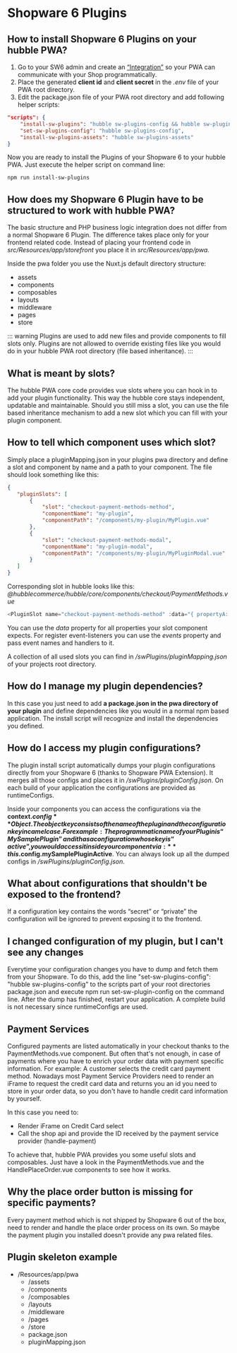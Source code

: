 # Shopware 6 Plugins

## How to install Shopware 6 Plugins on your hubble PWA?
1. Go to your SW6 admin and create an [“Integration”](https://docs.shopware.com/en/shopware-6-en/settings/system/integrationen?category=shopware-6-en/settings/system) so your PWA can communicate with your Shop programmatically.
2. Place the generated **client id** and **client secret** in the _.env_ file of your PWA root directory.
3. Edit the package.json file of your PWA root directory and add following helper scripts: 
``` json
"scripts": {
    "install-sw-plugins": "hubble sw-plugins-config && hubble sw-plugins-assets",
    "set-sw-plugins-config": "hubble sw-plugins-config",
    "install-sw-plugins-assets": "hubble sw-plugins-assets"
}
```

Now you are ready to install the Plugins of your Shopware 6 to your hubble PWA. Just execute the helper script on 
command line:
``` shell
npm run install-sw-plugins
```

## How does my Shopware 6 Plugin have to be structured to work with hubble PWA?
The basic structure and PHP business logic integration does not differ from a normal Shopware 6 Plugin. 
The difference takes place only for your frontend related code. 
Instead of placing your frontend code in _src/Resources/app/storefront_ you place it in _src/Resources/app/pwa_.

Inside the pwa folder you use the Nuxt.js default directory structure:
- assets
- components
- composables
- layouts
- middleware
- pages
- store

::: warning 
Plugins are used to add new files and provide components to fill slots only. Plugins are not allowed to override existing files like you would do in your hubble PWA root directory (file based inheritance).
:::

## What is meant by slots?
The hubble PWA core code provides vue slots where you can hook in to add your plugin functionality. This way the hubble core stays independent, updatable and maintainable. Should you still miss a slot, you can use the file based inheritance mechanism to add a new slot which you can fill with your plugin component.

## How to tell which component uses which slot?
Simply place a pluginMapping.json in your plugins pwa directory and define a slot and component by name and a path to your component. The file should look something like this:

``` json
{
   "pluginSlots": [
       {
           "slot": "checkout-payment-methods-method",
           "componentName": "my-plugin",
           "componentPath": "/components/my-plugin/MyPlugin.vue"
       },
       {
           "slot": "checkout-payment-methods-modal",
           "componentName": "my-plugin-modal",
           "componentPath": "/components/my-plugin/MyPluginModal.vue"
       }
   ]
}
```


Corresponding slot in hubble looks like this:
_@hubblecommerce/hubble/core/components/checkout/PaymentMethods.vue_
``` vue.js
<PluginSlot name="checkout-payment-methods-method" :data="{ propertyA: dataA, propertyB: dataB }" :events="{ 'updated:propertyA': (data) => { dataA = data; } }" />
```

You can use the _data_ property for all properties your slot component expects. 
For register event-listeners you can use the _events_ property and pass event names and handlers to it. 

A collection of all used slots you can find in _/swPlugins/pluginMapping.json_ of your projects root directory.

## How do I manage my plugin dependencies?
In this case you just need to add **a package.json in the pwa directory of your plugin** and define dependencies like you 
would in a normal npm based application. The install script will recognize and install the dependencies you defined.

## How do I access my plugin configurations?
The plugin install script automatically dumps your plugin configurations directly from your Shopware 6 
(thanks to Shopware PWA Extension). It merges all those configs and places it in _/swPlugins/pluginConfig.json_. 
On each build of your application the configurations are provided as runtimeConfigs.

Inside your components you can access the configurations via the **context.$config** Object.
The object key consists of the name of the plugin and the configuration key in camelcase.
For example: The programmatic name of your Plugin is “MySamplePlugin” and it has a configuration whose key is “active”, 
you would access it inside your component via: **this.$config.mySamplePluginActive**. 
You can always look up all the dumped configs in _/swPlugins/pluginConfig.json_.

## What about configurations that shouldn't be exposed to the frontend?
If a configuration key contains the words “secret” or “private” the configuration will be ignored to prevent exposing it to the frontend.

## I changed configuration of my plugin, but I can't see any changes
Everytime your configuration changes you have to dump and fetch them from your Shopware. 
To do this, add the line "set-sw-plugins-config": "hubble sw-plugins-config" to the scripts part of your root 
directories package.json and execute npm run set-sw-plugin-config on the command line. After the dump has finished, 
restart your application. A complete build is not necessary since runtimeConfigs are used.

## Payment Services
Configured payments are listed automatically in your checkout thanks to the PaymentMethods.vue component. But often
that's not enough, in case of payments where you have to enrich your order data with payment specific information.
For example: A customer selects the credit card payment method. Nowadays most Payment Service Providers need to render 
an iFrame to request the credit card data and returns you an id you need to store in your order data, so you don't have 
to handle credit card information by yourself.

In this case you need to:
- Render iFrame on Credit Card select
- Call the shop api and provide the ID received by the payment service provider (handle-payment)

To achieve that, hubble PWA provides you some useful slots and composables. Just have a look in the PaymentMethods.vue and
the HandlePlaceOrder.vue components to see how it works. 

## Why the place order button is missing for specific payments?
Every payment method which is not shipped by Shopware 6 out of the box, need to render and handle the place order process
on its own. So maybe the payment plugin you installed doesn't provide any pwa related files. 

## Plugin skeleton example
- /Resources/app/pwa
  - /assets
  - /components
  - /composables
  - /layouts
  - /middleware
  - /pages
  - /store
  - package.json
  - pluginMapping.json
